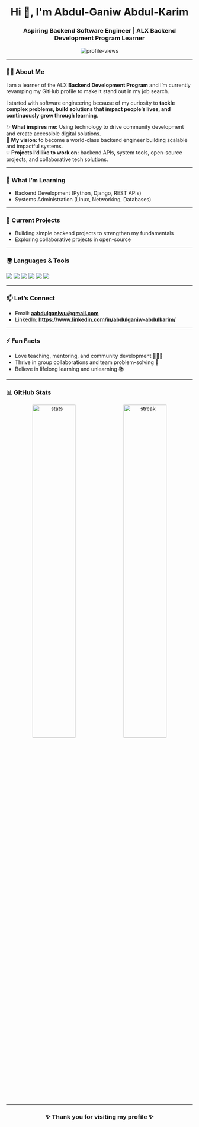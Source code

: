 <h1 align="center">Hi 👋, I'm Abdul-Ganiw Abdul-Karim</h1>
<h3 align="center">Aspiring Backend Software Engineer | ALX Backend Development Program Learner</h3>

<p align="center">
  <img src="https://komarev.com/ghpvc/?username=yourusername&label=Profile%20Views&color=0e75b6&style=flat" alt="profile-views" />
</p>

---

### 👨‍💻 About Me
I am a learner of the ALX <b>Backend Development Program</b> and I’m currently revamping my GitHub profile to make it stand out in my job search.  

I started with software engineering because of my curiosity to **tackle complex problems, build solutions that impact people’s lives, and continuously grow through learning**.  

✨ **What inspires me:** Using technology to drive community development and create accessible digital solutions.  
🎯 **My vision:** to become a world-class backend engineer building scalable and impactful systems.  
💡 **Projects I’d like to work on:** backend APIs, system tools, open-source projects, and collaborative tech solutions.  

---

### 🌱 What I’m Learning
- Backend Development (Python, Django, REST APIs)  
- Systems Administration (Linux, Networking, Databases)  

---

### 🔭 Current Projects
- Building simple backend projects to strengthen my fundamentals  
- Exploring collaborative projects in open-source  

---

### 🌍 Languages & Tools
<p>
  <img src="https://img.shields.io/badge/Python-3776AB?style=for-the-badge&logo=python&logoColor=white"/>
  <img src="https://img.shields.io/badge/C++-00599C?style=for-the-badge&logo=c%2B%2B&logoColor=white"/>
  <img src="https://img.shields.io/badge/Java-007396?style=for-the-badge&logo=java&logoColor=white"/>
  <img src="https://img.shields.io/badge/Django-092E20?style=for-the-badge&logo=django&logoColor=white"/>
  <img src="https://img.shields.io/badge/PostgreSQL-316192?style=for-the-badge&logo=postgresql&logoColor=white"/>
  <img src="https://img.shields.io/badge/Linux-FCC624?style=for-the-badge&logo=linux&logoColor=black"/>
</p>

---

### 📫 Let’s Connect
- Email: **aabdulganiwu@gmail.com**  
- LinkedIn: **https://www.linkedin.com/in/abdulganiw-abdulkarim/**  
  

---

### ⚡ Fun Facts
- Love teaching, mentoring, and community development 👩🏽‍🏫  
- Thrive in group collaborations and team problem-solving 🤝  
- Believe in lifelong learning and unlearning 📚  

---

### 📊 GitHub Stats
<p align="center">
  <img src="https://github-readme-stats.vercel.app/api?username=yourusername&show_icons=true&theme=tokyonight" alt="stats" width="48%"/>
  <img src="https://github-readme-streak-stats.herokuapp.com/?user=yourusername&theme=tokyonight" alt="streak" width="48%"/>
</p>

---

<h3 align="center">✨ Thank you for visiting my profile ✨</h3>
